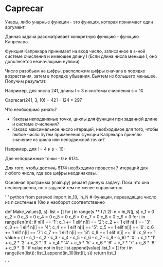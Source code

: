 # Caprecar

Унары, либо унарные функции - это функция, которая принимает один аргумент.

Данная задача рассматривает конкретную функцию - функцию Капрекара.

Функция Капрекара принимает на вход число, записанное в s-ной системе счисления и имеющее длину l (Если длина числа меньше l, оно дополняется незначащими нулями)

Число разобьем на цифры, расположим цифры сначала в порядке возрастания, затем в порядке убывания. Вычтем из большего меньшее. Получим результат.

Например, для числа 241, длины l = 3 и системы счисления s = 10

Caprecar(241, 3, 10) = 421 - 124 = 297

Что необходимо узнать?

* Каковы неподвижные точки, циклы для функции при заданной длине и системе счисления?
* Каково максимальное число итераций, необходимое для того, чтобы любое число путем применения функции Капрекара приняло значение из цикла или неподвижной точки?

Например, для l = 4 и s = 10:

Две неподвижные точки - 0 и 6174.

Для того, чтобы достичь 6174 необходимо провести 7 итераций для любого числа, где все цифры неодинаковы.

Основная программа (main.py) решает данную задачу. Пока что она несовершенна, но с задачей тем не менее справляется.

''' python
from perevod import in_10, in_N  # Функции, переводящие число из n системы в 10ю и наоборот соответственно


def Make_values(l, s):
    list = []
    for j in range(s ** l // 2):
        n = in_N(j, s)
        c_1 = 0
        c_2 = 0
        c_3 = 0
        c_4 = 0
        c_5 = 0
        c_6 = 0
        c_7 = 0
        c_8 = 0
        c_9 = 0
        for i in range(len(n)):
            if n[i] == '1':
                c_1 += 1
            elif n[i] == '2':
                c_2 += 1
            elif n[i] == '3':
                c_3 += 1
            elif n[i] == '4':
                c_4 += 1
            elif n[i] == '5':
                c_5 += 1
            elif n[i] == '6':
                c_6 += 1
            elif n[i] == '7':
                c_7 += 1
            elif n[i] == '8':
                c_8 += 1
            elif n[i] == '9':
                c_9 += 1
        value = (
                        l - c_1 - c_2 - c_3 - c_4 - c_5 - c_6 - c_7 - c_8 - c_9) * '0' + c_1 * '1' + c_2 * '2' + c_3 * '3' + c_4 * '4' + c_5 * '5' + c_6 * '6' + c_7 * '7' + c_8 * '8' + c_9 * '9 '
        if value not in list:
            list.append(value)
    list_1 = []
    for i in range(len(list)):
        list_1.append(in_10(list[i], s))
    return list_1
    
'''

